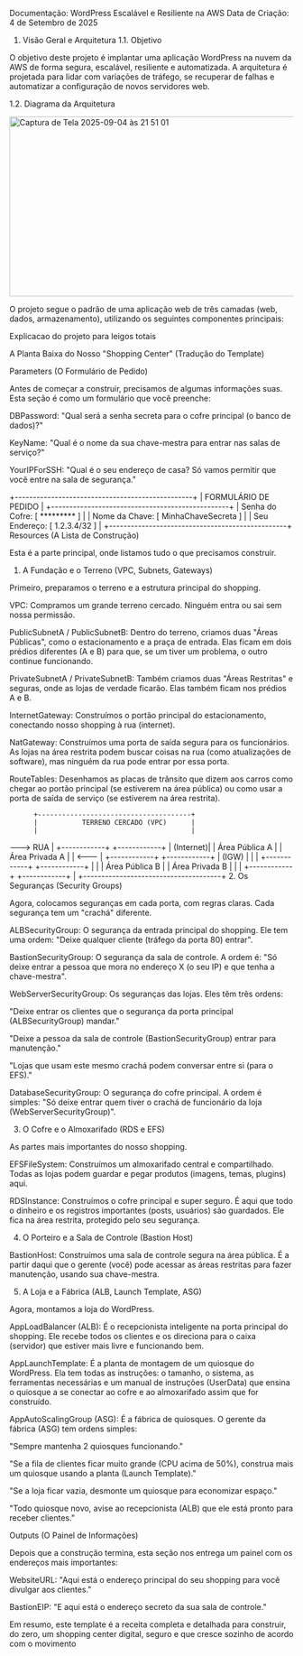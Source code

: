 Documentação: WordPress Escalável e Resiliente na AWS
Data de Criação: 4 de Setembro de 2025

1. Visão Geral e Arquitetura
1.1. Objetivo

O objetivo deste projeto é implantar uma aplicação WordPress na nuvem da AWS de forma segura, escalável, resiliente e automatizada. A arquitetura é projetada para lidar com variações de tráfego, se recuperar de falhas e automatizar a configuração de novos servidores web.

1.2. Diagrama da Arquitetura

<img width="680" height="319" alt="Captura de Tela 2025-09-04 às 21 51 01" src="https://github.com/user-attachments/assets/6759767b-6158-4ba2-b5a1-54b0ad3dba51" />


O projeto segue o padrão de uma aplicação web de três camadas (web, dados, armazenamento), utilizando os seguintes componentes principais:

Explicacao do projeto para leigos totais

A Planta Baixa do Nosso "Shopping Center" (Tradução do Template)

Parameters (O Formulário de Pedido)

Antes de começar a construir, precisamos de algumas informações suas. Esta seção é como um formulário que você preenche:

DBPassword: "Qual será a senha secreta para o cofre principal (o banco de dados)?"

KeyName: "Qual é o nome da sua chave-mestra para entrar nas salas de serviço?"

YourIPForSSH: "Qual é o seu endereço de casa? Só vamos permitir que você entre na sala de segurança."

+-------------------------------------------------+
|               FORMULÁRIO DE PEDIDO              |
+-------------------------------------------------+
| Senha do Cofre: [ ********* ]                   |
| Nome da Chave:  [ MinhaChaveSecreta ]           |
| Seu Endereço:   [ 1.2.3.4/32 ]                  |
+-------------------------------------------------+
Resources (A Lista de Construção)

Esta é a parte principal, onde listamos tudo o que precisamos construir.

1. A Fundação e o Terreno (VPC, Subnets, Gateways)

Primeiro, preparamos o terreno e a estrutura principal do shopping.

VPC: Compramos um grande terreno cercado. Ninguém entra ou sai sem nossa permissão.

PublicSubnetA / PublicSubnetB: Dentro do terreno, criamos duas "Áreas Públicas", como o estacionamento e a praça de entrada. Elas ficam em dois prédios diferentes (A e B) para que, se um tiver um problema, o outro continue funcionando.

PrivateSubnetA / PrivateSubnetB: Também criamos duas "Áreas Restritas" e seguras, onde as lojas de verdade ficarão. Elas também ficam nos prédios A e B.

InternetGateway: Construímos o portão principal do estacionamento, conectando nosso shopping à rua (internet).

NatGateway: Construímos uma porta de saída segura para os funcionários. As lojas na área restrita podem buscar coisas na rua (como atualizações de software), mas ninguém da rua pode entrar por essa porta.

RouteTables: Desenhamos as placas de trânsito que dizem aos carros como chegar ao portão principal (se estiverem na área pública) ou como usar a porta de saída de serviço (se estiverem na área restrita).

          +--------------------------------------+
          |           TERRENO CERCADO (VPC)      |
          |                                      |
---> RUA  |  +------------+     +------------+   |
(Internet)|  | Área Pública A |     | Área Privada A |   |
<---      |  +------------+     +------------+   |
(IGW)     |                                      |
          |  +------------+     +------------+   |
          |  | Área Pública B |     | Área Privada B |   |
          |  +------------+     +------------+   |
          +--------------------------------------+
2. Os Seguranças (Security Groups)

Agora, colocamos seguranças em cada porta, com regras claras. Cada segurança tem um "crachá" diferente.

ALBSecurityGroup: O segurança da entrada principal do shopping. Ele tem uma ordem: "Deixe qualquer cliente (tráfego da porta 80) entrar".

BastionSecurityGroup: O segurança da sala de controle. A ordem é: "Só deixe entrar a pessoa que mora no endereço X (o seu IP) e que tenha a chave-mestra".

WebServerSecurityGroup: Os seguranças das lojas. Eles têm três ordens:

"Deixe entrar os clientes que o segurança da porta principal (ALBSecurityGroup) mandar."

"Deixe a pessoa da sala de controle (BastionSecurityGroup) entrar para manutenção."

"Lojas que usam este mesmo crachá podem conversar entre si (para o EFS)."

DatabaseSecurityGroup: O segurança do cofre principal. A ordem é simples: "Só deixe entrar quem tiver o crachá de funcionário da loja (WebServerSecurityGroup)".

3. O Cofre e o Almoxarifado (RDS e EFS)

As partes mais importantes do nosso shopping.

EFSFileSystem: Construímos um almoxarifado central e compartilhado. Todas as lojas podem guardar e pegar produtos (imagens, temas, plugins) aqui.

RDSInstance: Construímos o cofre principal e super seguro. É aqui que todo o dinheiro e os registros importantes (posts, usuários) são guardados. Ele fica na área restrita, protegido pelo seu segurança.

4. O Porteiro e a Sala de Controle (Bastion Host)

BastionHost: Construímos uma sala de controle segura na área pública. É a partir daqui que o gerente (você) pode acessar as áreas restritas para fazer manutenção, usando sua chave-mestra.

5. A Loja e a Fábrica (ALB, Launch Template, ASG)

Agora, montamos a loja do WordPress.

AppLoadBalancer (ALB): É o recepcionista inteligente na porta principal do shopping. Ele recebe todos os clientes e os direciona para o caixa (servidor) que estiver mais livre e funcionando bem.

AppLaunchTemplate: É a planta de montagem de um quiosque do WordPress. Ela tem todas as instruções: o tamanho, o sistema, as ferramentas necessárias e um manual de instruções (UserData) que ensina o quiosque a se conectar ao cofre e ao almoxarifado assim que for construído.

AppAutoScalingGroup (ASG): É a fábrica de quiosques. O gerente da fábrica (ASG) tem ordens simples:

"Sempre mantenha 2 quiosques funcionando."

"Se a fila de clientes ficar muito grande (CPU acima de 50%), construa mais um quiosque usando a planta (Launch Template)."

"Se a loja ficar vazia, desmonte um quiosque para economizar espaço."

"Todo quiosque novo, avise ao recepcionista (ALB) que ele está pronto para receber clientes."

Outputs (O Painel de Informações)

Depois que a construção termina, esta seção nos entrega um painel com os endereços mais importantes:

WebsiteURL: "Aqui está o endereço principal do seu shopping para você divulgar aos clientes."

BastionEIP: "E aqui está o endereço secreto da sua sala de controle."

Em resumo, este template é a receita completa e detalhada para construir, do zero, um shopping center digital, seguro e que cresce sozinho de acordo com o movimento
